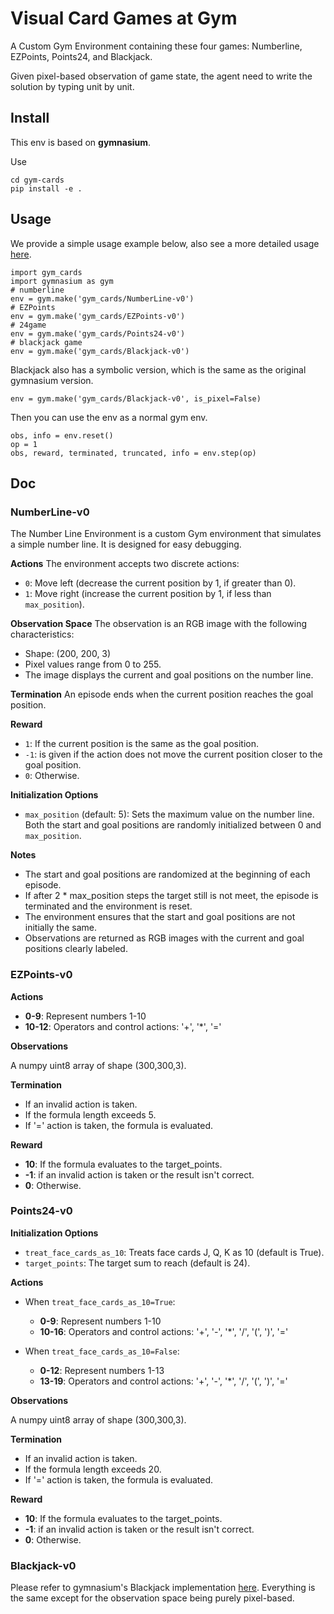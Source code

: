 # Visual Card Games at Gym

A Custom Gym Environment containing these four games: Numberline, EZPoints, Points24, and Blackjack.

Given pixel-based observation of game state, the agent need to write the solution by typing unit by unit.

## Install

This env is based on **gymnasium**.

Use

```
cd gym-cards
pip install -e .
```

## Usage

We provide a simple usage example below, also see a more detailed usage [here](./play_gymcards.ipynb).
```
import gym_cards
import gymnasium as gym
# numberline
env = gym.make('gym_cards/NumberLine-v0')
# EZPoints
env = gym.make('gym_cards/EZPoints-v0')
# 24game
env = gym.make('gym_cards/Points24-v0')
# blackjack game
env = gym.make('gym_cards/Blackjack-v0')
```

Blackjack also has a symbolic version, which is the same as the original gymnasium version.
```
env = gym.make('gym_cards/Blackjack-v0', is_pixel=False)
```

Then you can use the env as a normal gym env.

```
obs, info = env.reset()
op = 1
obs, reward, terminated, truncated, info = env.step(op)
```

## Doc

### NumberLine-v0

The Number Line Environment is a custom Gym environment that simulates a simple number line. It is designed for easy debugging.

**Actions**
The environment accepts two discrete actions:
- `0`: Move left (decrease the current position by 1, if greater than 0).
- `1`: Move right (increase the current position by 1, if less than `max_position`).

**Observation Space**
The observation is an RGB image with the following characteristics:
- Shape: (200, 200, 3)
- Pixel values range from 0 to 255.
- The image displays the current and goal positions on the number line.

**Termination**
An episode ends when the current position reaches the goal position.

**Reward**
- `1`: If the current position is the same as the goal position.
- `-1`: is given if the action does not move the current position closer to the goal position.
- `0`: Otherwise.

**Initialization Options**
- `max_position` (default: 5): Sets the maximum value on the number line. Both the start and goal positions are randomly initialized between 0 and `max_position`.

**Notes**
- The start and goal positions are randomized at the beginning of each episode.
- If after 2 * max_position steps the target still is not meet, the episode is terminated and the environment is reset.
- The environment ensures that the start and goal positions are not initially the same.
- Observations are returned as RGB images with the current and goal positions clearly labeled.

### EZPoints-v0


**Actions**

- **0-9**: Represent numbers 1-10
- **10-12**: Operators and control actions: '+', '\*', '='

**Observations**

A numpy uint8 array of shape (300,300,3).

**Termination**

- If an invalid action is taken.
- If the formula length exceeds 5.
- If '=' action is taken, the formula is evaluated.

**Reward**

- **10**: If the formula evaluates to the target_points.
- **-1**: if an invalid action is taken or the result isn't correct.
- **0**: Otherwise.


### Points24-v0


**Initialization Options**

- `treat_face_cards_as_10`: Treats face cards J, Q, K as 10 (default is True).
- `target_points`: The target sum to reach (default is 24).

**Actions**

- When `treat_face_cards_as_10=True`:

  - **0-9**: Represent numbers 1-10
  - **10-16**: Operators and control actions: '+', '-', '\*', '/', '(', ')', '='

- When `treat_face_cards_as_10=False`:
  - **0-12**: Represent numbers 1-13
  - **13-19**: Operators and control actions: '+', '-', '\*', '/', '(', ')', '='

**Observations**

A numpy uint8 array of shape (300,300,3).

**Termination**

- If an invalid action is taken.
- If the formula length exceeds 20.
- If '=' action is taken, the formula is evaluated.

**Reward**

- **10**: If the formula evaluates to the target_points.
- **-1**: if an invalid action is taken or the result isn't correct.
- **0**: Otherwise.

### Blackjack-v0

Please refer to gymnasium's Blackjack implementation [here](https://gymnasium.farama.org/environments/toy_text/blackjack/). Everything is the same except for the observation space being purely pixel-based.

